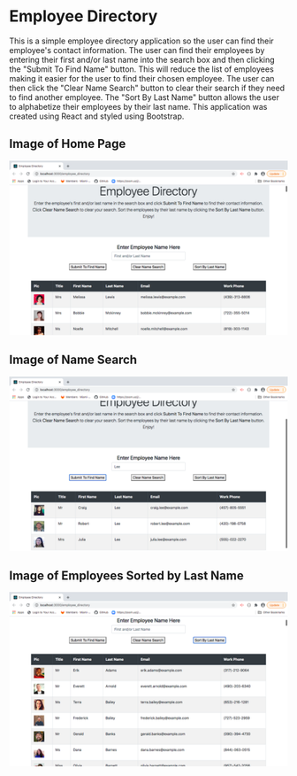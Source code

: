 # Employee Directory

This is a simple employee directory application so the user can find their employee's contact information.  The user can find their employees by entering their first and/or last name into the search box and then clicking the "Submit To Find Name" button.  This will reduce the list of employees making it easier for the user to find their chosen employee.  The user can then click the "Clear Name Search" button to clear their search if they need to find another employee.  The "Sort By Last Name" button allows the user to alphabetize their employees by their last name.  This application was created using React and styled using Bootstrap.

## Image of Home Page
<img src="./images/ReactHomePage.png">

## Image of Name Search
<img src="./images/ReactNameFilter.png">

## Image of Employees Sorted by Last Name
<img src="./images/ReactLastNameSort.png">